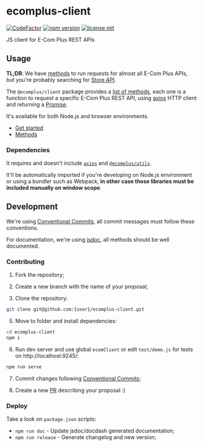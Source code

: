 # ecomplus-client

[![CodeFactor](https://www.codefactor.io/repository/github/ecomclub/ecomplus-client/badge)](https://www.codefactor.io/repository/github/ecomclub/ecomplus-client)
[![npm version](https://img.shields.io/npm/v/@ecomplus/client.svg)](https://www.npmjs.org/@ecomplus/client)
[![license mit](https://img.shields.io/badge/License-MIT-yellow.svg)](https://opensource.org/licenses/MIT)

JS client for E-Com Plus REST APIs

## Usage

**TL;DR**: We have
[methods](https://developers.e-com.plus/ecomplus-client/ecomClient.html)
to run requests for almost all E-Com Plus APIs,
but you're probably searching for
[Store API](https://developers.e-com.plus/ecomplus-client/ecomClient.html#.store).

The `@ecomplus/client` package provides a
[list of methods](https://developers.e-com.plus/ecomplus-client/ecomClient.html),
each one is a function to request a specific E-Com Plus REST API,
using [axios](https://github.com/axios/axios) HTTP client
and returning a
[Promise](https://developer.mozilla.org/docs/Web/JavaScript/Reference/Global_Objects/Promise).

It's available for both Node.js and browser environments.

- [Get started](https://developers.e-com.plus/ecomplus-client/module-@ecomplus_client.html)
- [Methods](https://developers.e-com.plus/ecomplus-client/ecomClient.html)

### Dependencies

It requires and doesn't include
[`axios`](https://github.com/ecomclub/ecomplus-utils) and
[`@ecomplus/utils`](https://github.com/ecomclub/ecomplus-utils).

It'll be automatically imported if you're developing on Node.js
environment or using a bundler such as Webpack,
**in other case those libraries must be included manually on
window scope**.

## Development

We're using
[Conventional Commits](https://www.conventionalcommits.org/en/v1.0.0-beta.4/),
all commit messages must follow these conventions.

For documentation, we're using [jsdoc](https://jsdoc.app/),
all methods should be well documented.

### Contributing

1. Fork the repository;

2. Create a new branch with the name of your proposal;

4. Clone the repository:
```bash
git clone git@github.com:{user}/ecomplus-client.git
```

5. Move to folder and install dependencies:
```bash
cd ecomplus-client
npm i
```

6. Run dev server and use global `ecomClient`
or edit `test/demo.js` for tests on http://localhost:9245/:
```bash
npm run serve
```

7. Commit changes following
[Conventional Commits](https://www.conventionalcommits.org/en/v1.0.0-beta.4/);

8. Create a new [PR](https://github.com/ecomclub/ecomplus-client/pulls)
describing your proposal :)

### Deploy

Take a look on `package.json` scripts:

- `npm run doc` - Update jsdoc/docdash generated documentation;
- `npm run release` - Generate changelog and new version;
